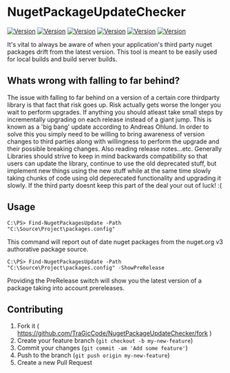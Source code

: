 # NugetPackageUpdateChecker


[![Version](https://img.shields.io/badge/Version-1.0.0-blue.svg)]()
[![Version](https://ci.appveyor.com/api/projects/status/github/TraGicCode/NugetPackageUpdateChecker?svg=true)](https://ci.appveyor.com/project/TraGicCode/nugetpackageupdatechecker)
[![Version](https://img.shields.io/badge/Coverage-94.44%25-brightgreen.svg)]()
[![Version](https://img.shields.io/badge/Dependencies-up--to--date-brightgreen.svg)]()
[![Version](https://img.shields.io/badge/License-MIT-blue.svg)](https://github.com/TraGicCode/NugetPackageUpdateChecker/blob/master/LICENSE)
[![Version](https://img.shields.io/badge/Contact-@TraGicCode-blue.svg)](https://twitter.com/TraGicCode)

It's vital to always be aware of when your application's third party nuget packages drift from the latest version.  This tool is meant to be easily used for local builds and build server builds.

## Whats wrong with falling to far behind?
The issue with falling to far behind on a version of a certain core thirdparty library is that fact that risk goes up.  Risk actually gets worse the longer you wait to perform upgrades.  If anything you should atleast take small steps by incrementally upgrading on each release instead of a giant jump.  This is known as a 'big bang' update according to Andreas Ohlund.  In order to solve this you simply need to be willing to bring awareness of version changes to third parties along with willingness to perform the upgrade and their possible breaking changes.  Also reading release notes...etc.  Generally Libraries should strive to keep in mind backwards compatibility so that users can update the library, continue to use the old deprecated stuff, but implement new things using the new stuff while at the same time slowly taking chunks of code using old deperecated functionality and upgrading it slowly.  If the third party doesnt keep this part of the deal your out of luck! :(

## Usage

    C:\PS> Find-NugetPackagesUpdate -Path "C:\Source\Project\packages.config"

This command will report out of date nuget packages from the nuget.org v3 authorative package source.

    C:\PS> Find-NugetPackagesUpdate -Path "C:\Source\Project\packages.config" -ShowPreRelease

Providing the PreRelease switch will show you the latest version of a package taking into account prereleases.



## Contributing

1. Fork it ( https://github.com/TraGicCode/NugetPackageUpdateChecker/fork )
2. Create your feature branch (`git checkout -b my-new-feature`)
3. Commit your changes (`git commit -am 'Add some feature'`)
4. Push to the branch (`git push origin my-new-feature`)
5. Create a new Pull Request

